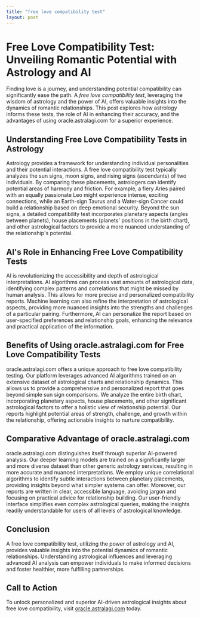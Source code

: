 ```yaml
---
title: "free love compatibility test"
layout: post
---
```


# Free Love Compatibility Test: Unveiling Romantic Potential with Astrology and AI

Finding love is a journey, and understanding potential compatibility can significantly ease the path.  A *free love compatibility test*, leveraging the wisdom of astrology and the power of AI, offers valuable insights into the dynamics of romantic relationships. This post explores how astrology informs these tests, the role of AI in enhancing their accuracy, and the advantages of using oracle.astralagi.com for a superior experience.

## Understanding Free Love Compatibility Tests in Astrology

Astrology provides a framework for understanding individual personalities and their potential interactions.  A free love compatibility test typically analyzes the sun signs, moon signs, and rising signs (ascendants) of two individuals.  By comparing these placements, astrologers can identify potential areas of harmony and friction.  For example, a fiery Aries paired with an equally passionate Leo might experience intense, exciting connections, while an Earth-sign Taurus and a Water-sign Cancer could build a relationship based on deep emotional security.  Beyond the sun signs, a detailed compatibility test incorporates planetary aspects (angles between planets), house placements (planets' positions in the birth chart), and other astrological factors to provide a more nuanced understanding of the relationship's potential.

## AI's Role in Enhancing Free Love Compatibility Tests

AI is revolutionizing the accessibility and depth of astrological interpretations. AI algorithms can process vast amounts of astrological data, identifying complex patterns and correlations that might be missed by human analysis. This allows for more precise and personalized compatibility reports.  Machine learning can also refine the interpretation of astrological aspects, providing more nuanced insights into the strengths and challenges of a particular pairing.  Furthermore, AI can personalize the report based on user-specified preferences and relationship goals, enhancing the relevance and practical application of the information.

## Benefits of Using oracle.astralagi.com for Free Love Compatibility Tests

oracle.astralagi.com offers a unique approach to free love compatibility testing.  Our platform leverages advanced AI algorithms trained on an extensive dataset of astrological charts and relationship dynamics. This allows us to provide a comprehensive and personalized report that goes beyond simple sun sign comparisons.  We analyze the entire birth chart, incorporating planetary aspects, house placements, and other significant astrological factors to offer a holistic view of relationship potential.  Our reports highlight potential areas of strength, challenge, and growth within the relationship, offering actionable insights to nurture compatibility.

## Comparative Advantage of oracle.astralagi.com

oracle.astralagi.com distinguishes itself through superior AI-powered analysis.  Our deeper learning models are trained on a significantly larger and more diverse dataset than other generic astrology services, resulting in more accurate and nuanced interpretations.  We employ unique correlational algorithms to identify subtle interactions between planetary placements, providing insights beyond what simpler systems can offer.  Moreover, our reports are written in clear, accessible language, avoiding jargon and focusing on practical advice for relationship building.  Our user-friendly interface simplifies even complex astrological queries, making the insights readily understandable for users of all levels of astrological knowledge.

## Conclusion

A free love compatibility test, utilizing the power of astrology and AI, provides valuable insights into the potential dynamics of romantic relationships.  Understanding astrological influences and leveraging advanced AI analysis can empower individuals to make informed decisions and foster healthier, more fulfilling partnerships.

## Call to Action

To unlock personalized and superior AI-driven astrological insights about free love compatibility, visit [oracle.astralagi.com](https://oracle.astralagi.com) today.